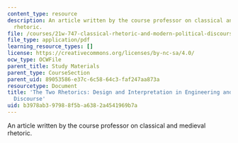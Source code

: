 ```yaml
---
content_type: resource
description: An article written by the course professor on classical and medieval
  rhetoric.
file: /courses/21w-747-classical-rhetoric-and-modern-political-discourse-fall-2009/b3978ab397988f5ba6382a4541969b7a_MIT21W_747_01F09_study07.pdf
file_type: application/pdf
learning_resource_types: []
license: https://creativecommons.org/licenses/by-nc-sa/4.0/
ocw_type: OCWFile
parent_title: Study Materials
parent_type: CourseSection
parent_uid: 89053586-e37c-6c58-64c3-faf247aa873a
resourcetype: Document
title: 'The Two Rhetorics: Design and Interpretation in Engineering and Humanistic
  Discourse'
uid: b3978ab3-9798-8f5b-a638-2a4541969b7a
---
```

An article written by the course professor on classical and medieval rhetoric.